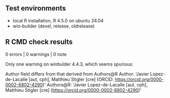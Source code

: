 ## Test environments
* local R installation, R 4.5.0 on ubuntu 24.04 
* win-builder (devel, release, oldrelease)

## R CMD check results

0 errors | 0 warnings | 0 note

Only one warning on winbulder 4.4.3, which seems spurious:

Author field differs from that derived from Authors@R
  Author:    'Javier Lopez-de-Lacalle [aut, cph], Matthieu Stigler [cre] (ORCID: <https://orcid.org/0000-0002-6802-4290>)'
  Authors@R: 'Javier Lopez-de-Lacalle [aut, cph], Matthieu Stigler [cre] (<https://orcid.org/0000-0002-6802-4290>)'
